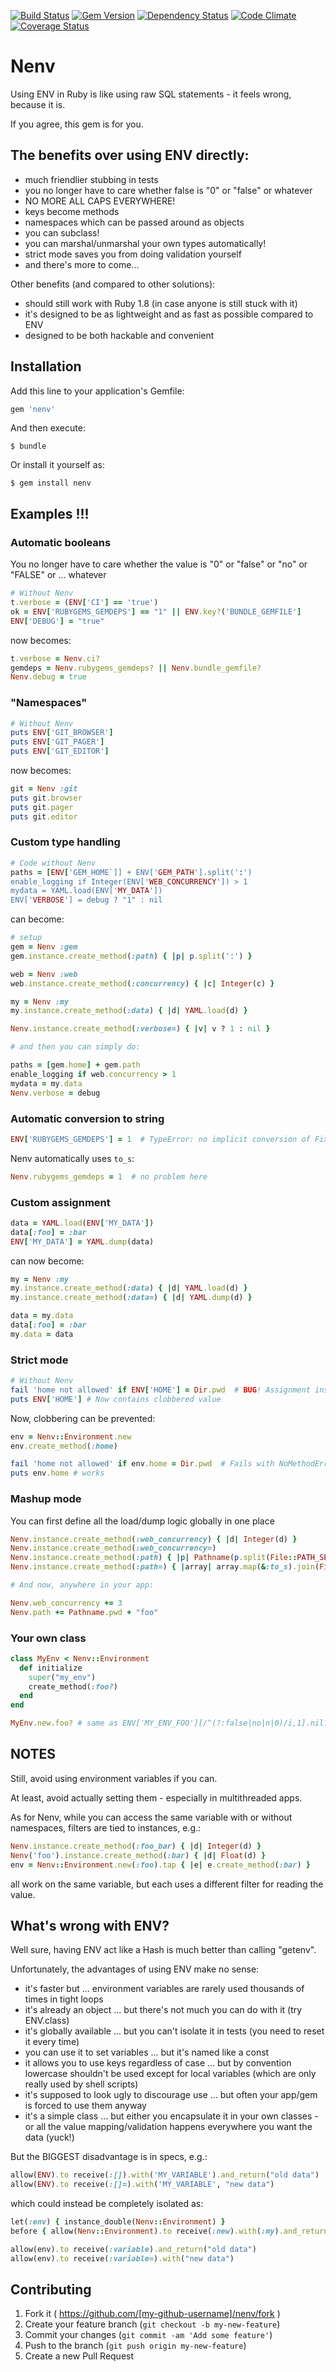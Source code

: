 [![Build Status](https://travis-ci.org/e2/nenv.png?branch=master)](https://travis-ci.org/e2/nenv)
[![Gem Version](http://img.shields.io/gem/v/nenv.svg)](http://badge.fury.io/rb/nenv)
[![Dependency Status](https://gemnasium.com/e2/nenv.svg)](https://gemnasium.com/e2/nenv)
[![Code Climate](https://codeclimate.com/github/e2/nenv/badges/gpa.svg)](https://codeclimate.com/github/e2/nenv)
[![Coverage Status](https://coveralls.io/repos/e2/nenv/badge.png)](https://coveralls.io/r/e2/nenv)

# Nenv

Using ENV in Ruby is like using raw SQL statements - it feels wrong, because it is.

If you agree, this gem is for you.

## The benefits over using ENV directly:

- much friendlier stubbing in tests
- you no longer have to care whether false is "0" or "false" or whatever
- NO MORE ALL CAPS EVERYWHERE!
- keys become methods
- namespaces which can be passed around as objects
- you can subclass!
- you can marshal/unmarshal your own types automatically!
- strict mode saves you from doing validation yourself
- and there's more to come...

Other benefits (and compared to other solutions):
- should still work with Ruby 1.8 (in case anyone is still stuck with it)
- it's designed to be as lightweight and as fast as possible compared to ENV
- designed to be both hackable and convenient

## Installation

Add this line to your application's Gemfile:

```ruby
gem 'nenv'
```

And then execute:

    $ bundle

Or install it yourself as:

    $ gem install nenv


## Examples !!!


### Automatic booleans

You no longer have to care whether the value is "0" or "false" or "no" or "FALSE" or ... whatever

```ruby
# Without Nenv
t.verbose = (ENV['CI'] == 'true')
ok = ENV['RUBYGEMS_GEMDEPS'] == "1" || ENV.key?('BUNDLE_GEMFILE']
ENV['DEBUG'] = "true"

```

now becomes:

```ruby
t.verbose = Nenv.ci?
gemdeps = Nenv.rubygems_gemdeps? || Nenv.bundle_gemfile?
Nenv.debug = true
```

### "Namespaces"

```ruby
# Without Nenv
puts ENV['GIT_BROWSER']
puts ENV['GIT_PAGER']
puts ENV['GIT_EDITOR']
```

now becomes:

```ruby
git = Nenv :git
puts git.browser
puts git.pager
puts git.editor
```

### Custom type handling

```ruby
# Code without Nenv
paths = [ENV['GEM_HOME`]] + ENV['GEM_PATH'].split(':')
enable_logging if Integer(ENV['WEB_CONCURRENCY']) > 1
mydata = YAML.load(ENV['MY_DATA'])
ENV['VERBOSE'] = debug ? "1" : nil
```

can become:

```ruby
# setup
gem = Nenv :gem
gem.instance.create_method(:path) { |p| p.split(':') }

web = Nenv :web
web.instance.create_method(:concurrency) { |c| Integer(c) }

my = Nenv :my
my.instance.create_method(:data) { |d| YAML.load(d) }

Nenv.instance.create_method(:verbose=) { |v| v ? 1 : nil }

# and then you can simply do:

paths = [gem.home] + gem.path
enable_logging if web.concurrency > 1
mydata = my.data
Nenv.verbose = debug
```

### Automatic conversion to string

```ruby
ENV['RUBYGEMS_GEMDEPS'] = 1  # TypeError: no implicit conversion of Fixnum (...)
```

Nenv automatically uses `to_s`:

```ruby
Nenv.rubygems_gemdeps = 1  # no problem here
```


### Custom assignment

```ruby
data = YAML.load(ENV['MY_DATA'])
data[:foo] = :bar
ENV['MY_DATA'] = YAML.dump(data)
```

can now become:

```ruby
my = Nenv :my
my.instance.create_method(:data) { |d| YAML.load(d) }
my.instance.create_method(:data=) { |d| YAML.dump(d) }

data = my.data
data[:foo] = :bar
my.data = data
```

### Strict mode

```ruby
# Without Nenv
fail 'home not allowed' if ENV['HOME'] = Dir.pwd  # BUG! Assignment instead of comparing!
puts ENV['HOME'] # Now contains clobbered value
```

Now, clobbering can be prevented:

```ruby
env = Nenv::Environment.new
env.create_method(:home)

fail 'home not allowed' if env.home = Dir.pwd  # Fails with NoMethodError
puts env.home # works
```

### Mashup mode

You can first define all the load/dump logic globally in one place

```ruby
Nenv.instance.create_method(:web_concurrency) { |d| Integer(d) }
Nenv.instance.create_method(:web_concurrency=)
Nenv.instance.create_method(:path) { |p| Pathname(p.split(File::PATH_SEPARATOR)) }
Nenv.instance.create_method(:path=) { |array| array.map(&:to_s).join(File::PATH_SEPARATOR) }

# And now, anywhere in your app:

Nenv.web_concurrency += 3
Nenv.path += Pathname.pwd + "foo"

```

### Your own class

```ruby
class MyEnv < Nenv::Environment
  def initialize
    super("my_env")
    create_method(:foo?)
  end
end

MyEnv.new.foo? # same as ENV['MY_ENV_FOO'][/^(?:false|no|n|0)/i,1].nil?

```


## NOTES

Still, avoid using environment variables if you can.

At least, avoid actually setting them - especially in multithreaded apps.

As for Nenv, while you can access the same variable with or without namespaces,
filters are tied to instances, e.g.:

```ruby
Nenv.instance.create_method(:foo_bar) { |d| Integer(d) }
Nenv('foo').instance.create_method(:bar) { |d| Float(d) }
env = Nenv::Environment.new(:foo).tap { |e| e.create_method(:bar) }
```

all work on the same variable, but each uses a different filter for reading the value.


## What's wrong with ENV?

Well sure, having ENV act like a Hash is much better than calling "getenv".

Unfortunately, the advantages of using ENV make no sense:

- it's faster but ... environment variables are rarely used thousands of times in tight loops
- it's already an object ... but there's not much you can do with it (try ENV.class)
- it's globally available ... but you can't isolate it in tests (you need to reset it every time)
- you can use it to set variables ... but it's named like a const
- it allows you to use keys regardless of case ... but by convention lowercase shouldn't be used except for local variables (which are only really used by shell scripts)
- it's supposed to look ugly to discourage use ... but often your app/gem is forced to use them anyway
- it's a simple class ... but either you encapsulate it in your own classes - or all the value mapping/validation happens everywhere you want the data (yuck!)


But the BIGGEST disadvantage is in specs, e.g.:

```ruby
allow(ENV).to receive(:[]).with('MY_VARIABLE').and_return("old data")
allow(ENV).to receive(:[]=).with('MY_VARIABLE', "new data")
```

which could instead be completely isolated as:

```ruby
let(:env) { instance_double(Nenv::Environment) }
before { allow(Nenv::Environment).to receive(:new).with(:my).and_return(env) }

allow(env).to receive(:variable).and_return("old data")
allow(env).to receive(:variable=).with("new data")
```


## Contributing

1. Fork it ( https://github.com/[my-github-username]/nenv/fork )
2. Create your feature branch (`git checkout -b my-new-feature`)
3. Commit your changes (`git commit -am 'Add some feature'`)
4. Push to the branch (`git push origin my-new-feature`)
5. Create a new Pull Request
